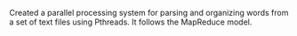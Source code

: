 Created a parallel processing system for parsing and organizing words from a set of text files using Pthreads.
 It follows the MapReduce model.
